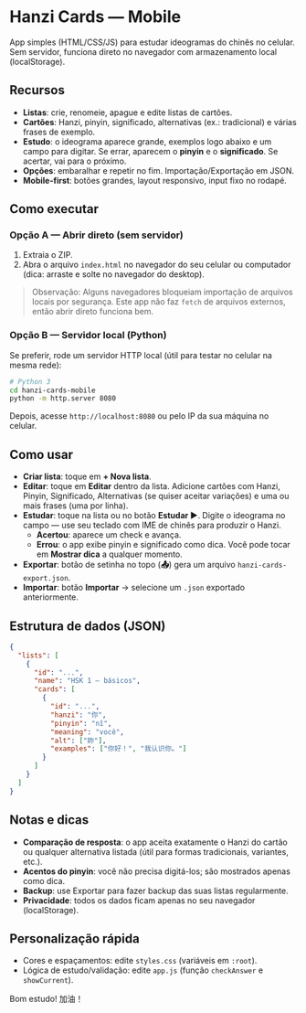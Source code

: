 # Hanzi Cards — Mobile

App simples (HTML/CSS/JS) para estudar ideogramas do chinês no celular. Sem servidor, funciona direto no navegador com armazenamento local (localStorage).

## Recursos
- **Listas**: crie, renomeie, apague e edite listas de cartões.
- **Cartões**: Hanzi, pinyin, significado, alternativas (ex.: tradicional) e várias frases de exemplo.
- **Estudo**: o ideograma aparece grande, exemplos logo abaixo e um campo para digitar. Se errar, aparecem o **pinyin** e o **significado**. Se acertar, vai para o próximo.
- **Opções**: embaralhar e repetir no fim. Importação/Exportação em JSON.
- **Mobile-first**: botões grandes, layout responsivo, input fixo no rodapé.

## Como executar

### Opção A — Abrir direto (sem servidor)
1. Extraia o ZIP.
2. Abra o arquivo `index.html` no navegador do seu celular ou computador (dica: arraste e solte no navegador do desktop). 

> Observação: Alguns navegadores bloqueiam importação de arquivos locais por segurança. Este app não faz `fetch` de arquivos externos, então abrir direto funciona bem.

### Opção B — Servidor local (Python)
Se preferir, rode um servidor HTTP local (útil para testar no celular na mesma rede):

```bash
# Python 3
cd hanzi-cards-mobile
python -m http.server 8080
```
Depois, acesse `http://localhost:8080` ou pelo IP da sua máquina no celular.

## Como usar
- **Criar lista**: toque em **+ Nova lista**.
- **Editar**: toque em **Editar** dentro da lista. Adicione cartões com Hanzi, Pinyin, Significado, Alternativas (se quiser aceitar variações) e uma ou mais frases (uma por linha).
- **Estudar**: toque na lista ou no botão **Estudar ▶**. Digite o ideograma no campo — use seu teclado com IME de chinês para produzir o Hanzi. 
  - **Acertou**: aparece um check e avança.
  - **Errou**: o app exibe pinyin e significado como dica. Você pode tocar em **Mostrar dica** a qualquer momento.
- **Exportar**: botão de setinha no topo (**📤**) gera um arquivo `hanzi-cards-export.json`.
- **Importar**: botão **Importar** → selecione um `.json` exportado anteriormente.

## Estrutura de dados (JSON)
```json
{
  "lists": [
    {
      "id": "...",
      "name": "HSK 1 — básicos",
      "cards": [
        {
          "id": "...",
          "hanzi": "你",
          "pinyin": "nǐ",
          "meaning": "você",
          "alt": ["妳"],
          "examples": ["你好！", "我认识你。"]
        }
      ]
    }
  ]
}
```

## Notas e dicas
- **Comparação de resposta**: o app aceita exatamente o Hanzi do cartão ou qualquer alternativa listada (útil para formas tradicionais, variantes, etc.).
- **Acentos do pinyin**: você não precisa digitá-los; são mostrados apenas como dica.
- **Backup**: use Exportar para fazer backup das suas listas regularmente.
- **Privacidade**: todos os dados ficam apenas no seu navegador (localStorage).

## Personalização rápida
- Cores e espaçamentos: edite `styles.css` (variáveis em `:root`).
- Lógica de estudo/validação: edite `app.js` (função `checkAnswer` e `showCurrent`).

Bom estudo! 加油！
